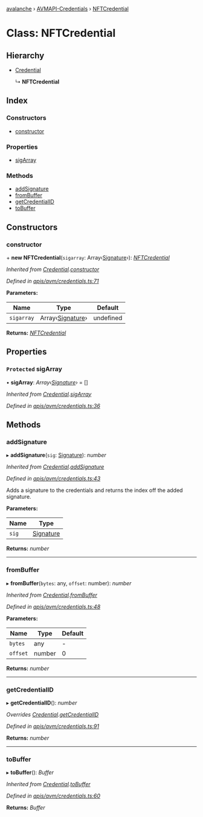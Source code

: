 [avalanche](../README.md) › [AVMAPI-Credentials](../modules/avmapi_credentials.md) › [NFTCredential](avmapi_credentials.nftcredential.md)

# Class: NFTCredential

## Hierarchy

* [Credential](avmapi_credentials.credential.md)

  ↳ **NFTCredential**

## Index

### Constructors

* [constructor](avmapi_credentials.nftcredential.md#constructor)

### Properties

* [sigArray](avmapi_credentials.nftcredential.md#protected-sigarray)

### Methods

* [addSignature](avmapi_credentials.nftcredential.md#addsignature)
* [fromBuffer](avmapi_credentials.nftcredential.md#frombuffer)
* [getCredentialID](avmapi_credentials.nftcredential.md#getcredentialid)
* [toBuffer](avmapi_credentials.nftcredential.md#tobuffer)

## Constructors

###  constructor

\+ **new NFTCredential**(`sigarray`: Array‹[Signature](avmapi_types.signature.md)›): *[NFTCredential](avmapi_credentials.nftcredential.md)*

*Inherited from [Credential](avmapi_credentials.credential.md).[constructor](avmapi_credentials.credential.md#constructor)*

*Defined in [apis/avm/credentials.ts:71](https://github.com/ava-labs/avalanche.js/blob/3888064/src/apis/avm/credentials.ts#L71)*

**Parameters:**

Name | Type | Default |
------ | ------ | ------ |
`sigarray` | Array‹[Signature](avmapi_types.signature.md)› | undefined |

**Returns:** *[NFTCredential](avmapi_credentials.nftcredential.md)*

## Properties

### `Protected` sigArray

• **sigArray**: *Array‹[Signature](avmapi_types.signature.md)›* = []

*Inherited from [Credential](avmapi_credentials.credential.md).[sigArray](avmapi_credentials.credential.md#protected-sigarray)*

*Defined in [apis/avm/credentials.ts:36](https://github.com/ava-labs/avalanche.js/blob/3888064/src/apis/avm/credentials.ts#L36)*

## Methods

###  addSignature

▸ **addSignature**(`sig`: [Signature](avmapi_types.signature.md)): *number*

*Inherited from [Credential](avmapi_credentials.credential.md).[addSignature](avmapi_credentials.credential.md#addsignature)*

*Defined in [apis/avm/credentials.ts:43](https://github.com/ava-labs/avalanche.js/blob/3888064/src/apis/avm/credentials.ts#L43)*

Adds a signature to the credentials and returns the index off the added signature.

**Parameters:**

Name | Type |
------ | ------ |
`sig` | [Signature](avmapi_types.signature.md) |

**Returns:** *number*

___

###  fromBuffer

▸ **fromBuffer**(`bytes`: any, `offset`: number): *number*

*Inherited from [Credential](avmapi_credentials.credential.md).[fromBuffer](avmapi_credentials.credential.md#frombuffer)*

*Defined in [apis/avm/credentials.ts:48](https://github.com/ava-labs/avalanche.js/blob/3888064/src/apis/avm/credentials.ts#L48)*

**Parameters:**

Name | Type | Default |
------ | ------ | ------ |
`bytes` | any | - |
`offset` | number | 0 |

**Returns:** *number*

___

###  getCredentialID

▸ **getCredentialID**(): *number*

*Overrides [Credential](avmapi_credentials.credential.md).[getCredentialID](avmapi_credentials.credential.md#abstract-getcredentialid)*

*Defined in [apis/avm/credentials.ts:91](https://github.com/ava-labs/avalanche.js/blob/3888064/src/apis/avm/credentials.ts#L91)*

**Returns:** *number*

___

###  toBuffer

▸ **toBuffer**(): *Buffer*

*Inherited from [Credential](avmapi_credentials.credential.md).[toBuffer](avmapi_credentials.credential.md#tobuffer)*

*Defined in [apis/avm/credentials.ts:60](https://github.com/ava-labs/avalanche.js/blob/3888064/src/apis/avm/credentials.ts#L60)*

**Returns:** *Buffer*
